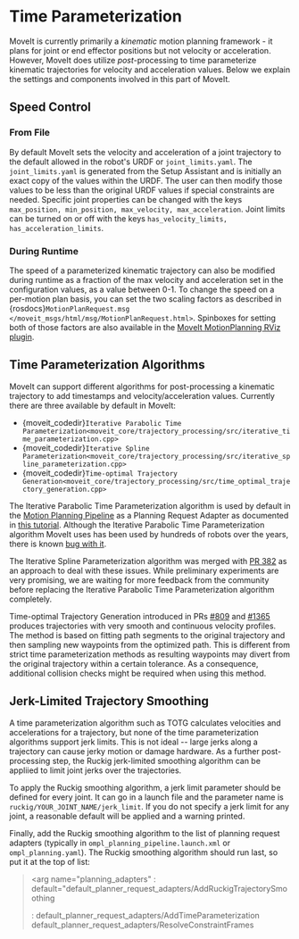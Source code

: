 # Time Parameterization

MoveIt is currently primarily a *kinematic* motion planning framework - it plans for joint or end effector positions but not velocity or acceleration. However, MoveIt does utilize *post*-processing to time parameterize kinematic trajectories for velocity and acceleration values. Below we explain the settings and components involved in this part of MoveIt.

## Speed Control

### From File

By default MoveIt sets the velocity and acceleration of a joint trajectory to the default allowed in the robot's URDF or `joint_limits.yaml`. The `joint_limits.yaml` is generated from the Setup Assistant and is initially an exact copy of the values within the URDF. The user can then modify those values to be less than the original URDF values if special constraints are needed. Specific joint properties can be changed with the keys `max_position, min_position, max_velocity, max_acceleration`. Joint limits can be turned on or off with the keys `has_velocity_limits, has_acceleration_limits`.

### During Runtime

The speed of a parameterized kinematic trajectory can also be modified during runtime as a fraction of the max velocity and acceleration set in the configuration values, as a value between 0-1. To change the speed on a per-motion plan basis, you can set the two scaling factors as described in {rosdocs}`MotionPlanRequest.msg </moveit_msgs/html/msg/MotionPlanRequest.html>`. Spinboxes for setting both of those factors are also available in the [MoveIt MotionPlanning RViz plugin](../quickstart_in_rviz/quickstart_in_rviz_tutorial.html).

## Time Parameterization Algorithms

MoveIt can support different algorithms for post-processing a kinematic trajectory to add timestamps and velocity/acceleration values. Currently there are three available by default in MoveIt:

- {moveit_codedir}`Iterative Parabolic Time Parameterization<moveit_core/trajectory_processing/src/iterative_time_parameterization.cpp>`
- {moveit_codedir}`Iterative Spline Parameterization<moveit_core/trajectory_processing/src/iterative_spline_parameterization.cpp>`
- {moveit_codedir}`Time-optimal Trajectory Generation<moveit_core/trajectory_processing/src/time_optimal_trajectory_generation.cpp>`

The Iterative Parabolic Time Parameterization algorithm is used by default in the [Motion Planning Pipeline](../motion_planning_pipeline/motion_planning_pipeline_tutorial.html) as a Planning Request Adapter as documented in [this tutorial](../motion_planning_pipeline/motion_planning_pipeline_tutorial.html#using-a-planning-request-adapter). Although the Iterative Parabolic Time Parameterization algorithm MoveIt uses has been used by hundreds of robots over the years, there is known [bug with it](https://github.com/ros-planning/moveit/issues/160).

The Iterative Spline Parameterization algorithm was merged with [PR 382](https://github.com/ros-planning/moveit/pull/382) as an approach to deal with these issues. While preliminary experiments are very promising, we are waiting for more feedback from the community before replacing the Iterative Parabolic Time Parameterization algorithm completely.

Time-optimal Trajectory Generation introduced in PRs [#809](https://github.com/ros-planning/moveit/pull/809) and [#1365](https://github.com/ros-planning/moveit/pull/1365) produces trajectories with very smooth and continuous velocity profiles. The method is based on fitting path segments to the original trajectory and then sampling new waypoints from the optimized path. This is different from strict time parameterization methods as resulting waypoints may divert from the original trajectory within a certain tolerance. As a consequence, additional collision checks might be required when using this method.

## Jerk-Limited Trajectory Smoothing

A time parameterization algorithm such as TOTG calculates velocities and accelerations for a trajectory, but none of the time parameterization algorithms support jerk limits. This is not ideal -- large jerks  along a trajectory can cause jerky motion or damage hardware. As a further post-processing step, the Ruckig jerk-limited smoothing algorithm can be appliied to limit joint jerks over the trajectories.

To apply the Ruckig smoothing algorithm, a jerk limit parameter should be defined for every joint. It can go in a launch file and the parameter name is `ruckig/YOUR_JOINT_NAME/jerk_limit`. If you do not specify a jerk limit for any joint, a reasonable default will be applied and a warning printed.

Finally, add the Ruckig smoothing algorithm to the list of planning request adapters (typically in `ompl_planning_pipeline.launch.xml` or `ompl_planning.yaml`). The Ruckig smoothing algorithm should run last, so put it at the top of list:

> \<arg name="planning_adapters"
> : default="default_planner_request_adapters/AddRuckigTrajectorySmoothing
>
>   : default_planner_request_adapters/AddTimeParameterization
>     default_planner_request_adapters/ResolveConstraintFrames
